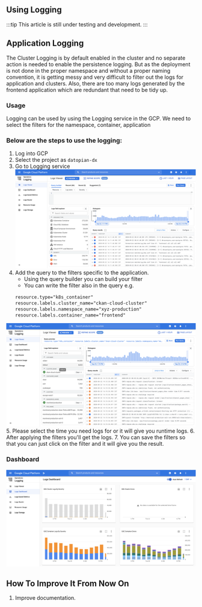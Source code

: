 ## Using Logging 

:::tip
This article is still under testing and development.
:::

## Application Logging

The Cluster Logging is by default enabled in the cluster and no separate action is needed to enable the persistence logging. But as the deployment is not done in the proper namespace and without a proper naming convention, it is getting messy and very difficult to filter out the logs for application and clusters. Also, there are too many logs generated by the frontend application which are redundant that need to be tidy up.

### Usage

Logging can be used by using the Logging service in the GCP. We need to select the filters for the namespace, container, application

### Below are the steps to use the logging:

1. Log into GCP
2. Select the project as `datopian-dx`
3. Go to Logging service
![Logging Service](../../img/dx/logging-service.png)
4. Add the query to the filters specific to the application. 
    - Using the query builder you can build your filter
    - You can write the filter also in the query e.g. 
    ```
    resource.type="k8s_container"     
    resource.labels.cluster_name="ckan-cloud-cluster" 
    resource.labels.namespace_name="xyz-production"
    resource.labels.container_name="frontend"
    ```
![Logging Query](../../img/dx/logging-query.png)
5. Please select the time you need logs for or it will give you runtime logs.
6. After applying the filters you'll get the logs.
7. You can save the filters so that you can just click on the filter and it will give you the result.


### Dashboard

![Logging Dashboard](../../img/dx/logging-dashboard.png)

## How To Improve It From Now On

1. Improve documentation.
